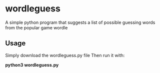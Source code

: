# wordleguess
 A simple python program that suggests a list of possible guessing words from the popular game wordle
 
## Usage
Simply download the wordleguess.py file 
Then run it with:

**python3 wordleguess.py**


